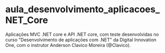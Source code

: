 # aula_desenvolvimento_aplicacoes_NET_Core
Aplicações MVC .NET core e API .NET core, com teste desenvolvidas no curso "Desenvolvimento de aplicações com .NET" da Digital Innovation One, com o instrutor Anderson Clavico Moreira (@Clavico).
